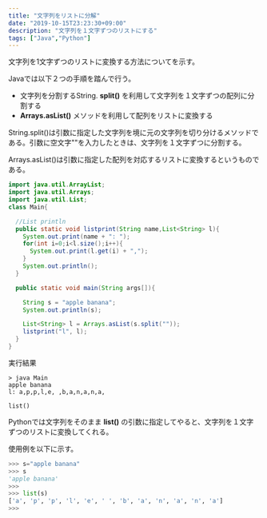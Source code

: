 ```yaml
---
title: "文字列をリストに分解"
date: "2019-10-15T23:23:30+09:00"
description: "文字列を１文字ずつのリストにする"
tags: ["Java","Python"]
---
```


文字列を1文字ずつのリストに変換する方法についてを示す。

<div class="note_content_by_programming_language" id="note_content_Java">

Javaでは以下２つの手順を踏んで行う。

- 文字列を分割するString. **split()** を利用して文字列を１文字ずつの配列に分割する
-  **Arrays.asList()** メソッドを利用して配列をリストに変換する

String.split()は引数に指定した文字列を境に元の文字列を切り分けるメソッドである。引数に空文字""を入力したときは、文字列を１文字ずつに分割する。    

Arrays.asList()は引数に指定した配列を対応するリストに変換するというものである。


```java
import java.util.ArrayList;
import java.util.Arrays;
import java.util.List;
class Main{

  //List println
  public static void listprint(String name,List<String> l){
    System.out.print(name + ": ");
    for(int i=0;i<l.size();i++){
      System.out.print(l.get(i) + ",");
    }
    System.out.println();
  }

  public static void main(String args[]){

    String s = "apple banana";
    System.out.println(s);

    List<String> l = Arrays.asList(s.split(""));
    listprint("l", l);
  }
}
```

実行結果
```
> java Main
apple banana
l: a,p,p,l,e, ,b,a,n,a,n,a,
```

</div>
<div class="note_content_by_programming_language" id="note_content_Python">

`list()`

Pythonでは文字列をそのまま **list()** の引数に指定してやると、文字列を１文字ずつのリストに変換してくれる。  

使用例を以下に示す。  

```python
>>> s="apple banana" 
>>> s
'apple banana'
>>> 
>>> list(s)
['a', 'p', 'p', 'l', 'e', ' ', 'b', 'a', 'n', 'a', 'n', 'a']
>>>
```

</div>


